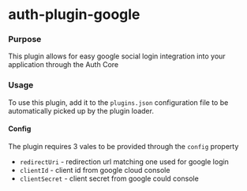 # auth-plugin-google

### Purpose

This plugin allows for easy google social login integration into your application through the Auth Core

### Usage

To use this plugin, add it to the `plugins.json` configuration file to be automatically picked up by the plugin loader.

#### Config

The plugin requires 3 vales to be provided through the `config` property
 - `redirectUri` - redirection url matching one used for google login
 - `clientId` - client id from google cloud console
 - `clientSecret` - client secret from google could console

